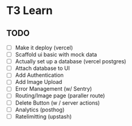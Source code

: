 # T3 Learn

## TODO

- [ ] Make it deploy (vercel)
- [ ] Scaffold ui basic with mock data
- [ ] Actually set up a database (vercel postgres)
- [ ] Attach database to UI
- [ ] Add Authentication
- [ ] Add Image Upload
- [ ] Error Management (w/ Sentry)
- [ ] Routing/Image page (paraller route)
- [ ] Delete Button (w / server actions)
- [ ] Analytics (posthog)
- [ ] Ratelimitting (upstash)
